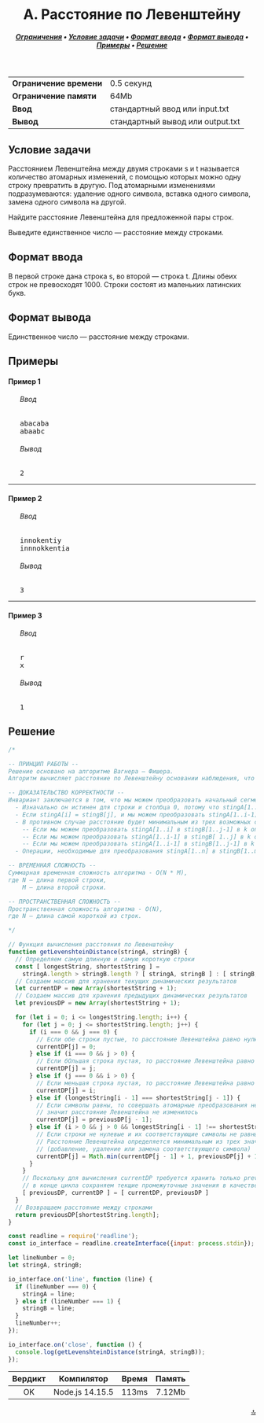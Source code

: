 <h1 align="center">A. Расстояние по Левенштейну</h1>

<h5 align="center">
<a href="#limits">Ограничения</a>
•
<a href="#task">Условие задачи</a>
•
<a href="#input">Формат ввода</a>
•
<a href="#output">Формат вывода</a>
•
<a href="#examples">Примеры</a>
•
<a href="#solution">Решение</a>
</h5>

<br>

<table id="limits">
<tbody>
<tr>
<td>
<b>Ограничение времени</b>
</td>
<td>
0.5 секунд
</td>
</tr>
<tr>
<td>
<b>Ограничение памяти</b>
</td>
<td>
64Mb
</td>
</tr>
<tr>
<td>
<b>Ввод</b>
</td>
<td>
стандартный ввод или input.txt
</td>
</tr>
<tr>
<td>
<b>Вывод</b>
</td>
<td>
стандартный вывод или output.txt
</td>
</tr>
</tbody>
</table>

<h2 id="task">Условие задачи</h2>

Расстоянием Левенштейна между двумя строками s и t называется количество атомарных изменений, с помощью которых можно одну строку превратить в другую. Под атомарными изменениями подразумеваются: удаление одного символа, вставка одного символа, замена одного символа на другой.

Найдите расстояние Левенштейна для предложенной пары строк.

Выведите единственное число — расстояние между строками.

<h2 id="input">Формат ввода</h2>

В первой строке дана строка s, во второй — строка t. Длины обеих строк не превосходят 1000. Строки состоят из маленьких латинских букв.

<h2 id="output">Формат вывода</h2>

Единственное число — расстояние между строками.

<h2 id="examples">Примеры</h2>

<h4>Пример 1</h4>
<ul>
<h6>Ввод</h6>
<pre>
abacaba
abaabc
</pre>

<h6>Вывод</h6>
<pre>
2
</pre>
</ul>

<hr>

<h4>Пример 2</h4>
<ul>
<h6>Ввод</h6>
<pre>
innokentiy
innnokkentia
</pre>

<h6>Вывод</h6>
<pre>
3
</pre>
</ul>

<hr>

<h4>Пример 3</h4>
<ul>
<h6>Ввод</h6>
<pre>
r
x
</pre>

<h6>Вывод</h6>
<pre>
1
</pre>
</ul>

<h2 id="solution">Решение</h2>

```javascript
/*

-- ПРИНЦИП РАБОТЫ --
Решение основано на алгоритме Вагнера — Фишера.
Алгоритм вычисляет расстояние по Левенштейну основании наблюдения, что если мы зарезервируем матрицу для хранения расстояний редактирования между всеми префиксами первой строки и всеми префиксами второй строки, тогда мы сможем вычислить значения в матрице путем заполнения матрицы и, таким образом, найти расстояние между двумя полными строками как последнее вычисленное значение.

-- ДОКАЗАТЕЛЬСТВО КОРРЕКТНОСТИ --
Инвариант заключается в том, что мы можем преобразовать начальный сегмент stingA[1..i] в stingB[1..j] с использованием минимум операций dp[i, j]. Этот инвариант выполняется, поскольку:
  - Изначально он истинен для строки и столбца 0, потому что stingA[1..i] может быть преобразовано в пустую строку stingB[1..0] просто отбросив все символы i. Точно так же мы можем преобразовать stingA[1..0] в stingB[1..j], просто добавив все символы j.
  - Если stingA[i] = stingB[j], и мы можем преобразовать stingA[1..i-1] в stingB[1..j-1] в k операций, то мы можем сделать то же самое с stingA[1..i] и просто оставить последний символ в покое, дав k операций .
  - В противном случае расстояние будет минимальным из трех возможных способов выполнить преобразование:
    -- Если мы можем преобразовать stingA[1..i] в stingB[1..j-1] в k операциях, тогда мы можем просто добавить stingB[j] после этого, чтобы получить stingB[1..j ] в k + 1 операциях (вставка).
    -- Если мы можем преобразовать stingA[1..i-1] в stingB[ 1..j] в k операциях, тогда мы можем удалить stingA[i] , а затем выполнить то же преобразование, всего k + 1 операции (удаление).
    -- Если мы можем преобразовать stingA[1..i-1] в stingB[1..j-1] в k операций, то мы можем сделать то же самое с stingA[1..i] и заменить исходный stingA[i] на stingB[j] затем, всего k + 1 операций (подстановка).
  - Операции, необходимые для преобразования stingA[1..n] в stingB[1..m] - это, конечно, число, необходимое для преобразования всего stingA во все stingB , и поэтому dp[n, m ] содержит наш результат.

-- ВРЕМЕННАЯ СЛОЖНОСТЬ --
Суммарная временная сложность алгоритма - O(N * M),
где N — длина первой строки,
    M — длина второй строки.

-- ПРОСТРАНСТВЕННАЯ СЛОЖНОСТЬ --
Пространственная сложность алгоритма - O(N),
где N — длина самой короткой из строк.

*/

// Функция вычисления расстояния по Левенштейну
function getLevenshteinDistance(stringA, stringB) {
  // Определяем самую длинную и самую короткую строки
  const [ longestString, shortestString ] =
    stringA.length > stringB.length ? [ stringA, stringB ] : [ stringB, stringA ];
  // Создаем массив для хранения текущих динамических результатов
  let currentDP = new Array(shortestString + 1);
  // Создаем массив для хранения предыдущих динамических результатов
  let previousDP = new Array(shortestString + 1);

  for (let i = 0; i <= longestString.length; i++) {
    for (let j = 0; j <= shortestString.length; j++) {
      if (i === 0 && j === 0) {
        // Если обе строки пустые, то расстояние Левенштейна равно нулю
        currentDP[j] = 0;
      } else if (i === 0 && j > 0) {
        // Если бОльшая строка пустая, то расстояние Левенштейна равно длине меньшей строки
        currentDP[j] = j;
      } else if (j === 0 && i > 0) {
        // Если меньшая строка пустая, то расстояние Левенштейна равно длине большей строки
        currentDP[j] = i;
      } else if (longestString[i - 1] === shortestString[j - 1]) {
        // Если символы равны, то совершать атомарные преобразования не требуется,
        // значит расстояние Левенштейна не изменилось
        currentDP[j] = previousDP[j - 1];
      } else if (i > 0 && j > 0 && longestString[i - 1] !== shortestString[j - 1]) {
        // Если строки не нулевые и их соответствующие символы не равны, то
        // Расстояние Левенштейна определяется минимальным из трех значений
        // (добавление, удаление или замена соответствующего символа)
        currentDP[j] = Math.min(currentDP[j - 1] + 1, previousDP[j] + 1, previousDP[j - 1] + 1);
      }
    }
    // Поскольку для вычисления currentDP требуется хранить только previousDP, то
    // в конце цикла сохраняем текщие промежуточные значения в качестве предыдущих
    [ previousDP, currentDP ] = [ currentDP, previousDP ]
  }
  // Возвращаем расстояние между строками
  return previousDP[shortestString.length];
}

const readline = require('readline');
const io_interface = readline.createInterface({input: process.stdin});

let lineNumber = 0;
let stringA, stringB;

io_interface.on('line', function (line) {
  if (lineNumber === 0) {
    stringA = line;
  } else if (lineNumber === 1) {
    stringB = line;
  }
  lineNumber++;
});

io_interface.on('close', function () {
  console.log(getLevenshteinDistance(stringA, stringB));
});
```
<table>
  <thead>
    <tr>
      <th>Вердикт</th>
      <th>Компилятор</th>
      <th>Время</th>
      <th>Память</th>
    </tr>
  </thead>
  <tbody>
<tr align="center">
<td>OK</td>
<td>Node.js 14.15.5</td>
<td>113ms</td>
<td>7.12Mb</td>
</tr>
  </tbody>
</table>

<p width="100%" align="right"><a href="#">🔝</a></p>